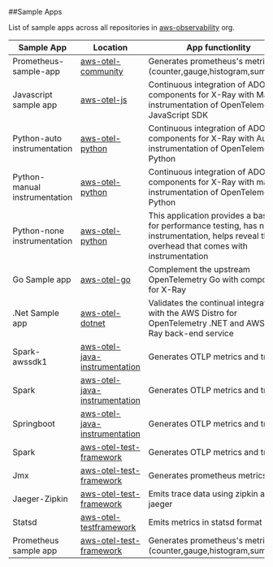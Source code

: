 ##Sample Apps

List of sample apps across all repositories in [aws-observability](https://github.com/aws-observability) org.

|Sample App                   |Location                                                                                                                                    |App functionlity                                                                                               |Language  |
|-----------------------------|--------------------------------------------------------------------------------------------------------------------------------------------|---------------------------------------------------------------------------------------------------------------|----------|
|Prometheus-sample-app        |[aws-otel-community](https://github.com/aws-observability/aws-otel-community/tree/master/sample-apps/prometheus-sample-app)                 |Generates prometheus's metrics (counter,gauge,histogram,summary)                                               |Go        |  
|Javascript sample app        |[aws-otel-js](https://github.com/aws-observability/aws-otel-js/tree/main/sample-apps)                                                       |Continuous integration of ADOT components for X-Ray with Manual instrumentation of OpenTelemetry JavaScript SDK|JavaScript|
|Python-auto instrumentation  |[aws-otel-python](https://github.com/aws-observability/aws-otel-python/tree/main/integration-test-apps/auto-instrumentation/flask)          |Continuous integration of ADOT components for X-Ray with Auto instrumentation of OpenTelemetry Python          |Python    |
|Python-manual instrumentation|[aws-otel-python](https://github.com/aws-observability/aws-otel-python/tree/main/integration-test-apps/manual-instrumentation/flask)        |Continuous integration of ADOT components for X-Ray with manual instrumentation of OpenTelemetry Python        |Python    |
|Python-none instrumentation  |[aws-otel-python](https://github.com/aws-observability/aws-otel-python/tree/main/integration-test-apps/none-instrumentation/flask)          |This application provides a baseline for performance testing, has no instrumentation, helps reveal the overhead that comes with instrumentation |Python|
|Go Sample app                |[aws-otel-go](https://github.com/aws-observability/aws-otel-python/tree/main/integration-test-apps/none-instrumentation/flask)              |Complement the upstream OpenTelemetry Go with components for X-Ray                                             |Go        |
|.Net Sample app              |[aws-otel-dotnet](https://github.com/aws-observability/aws-otel-dotnet/tree/main/integration-test-app)                                      |Validates the continual integration with the AWS Distro for OpenTelemetry .NET and AWS X-Ray back-end service  |.Net      |
|Spark-awssdk1                |[aws-otel-java-instrumentation](https://github.com/aws-observability/aws-otel-java-instrumentation/tree/main/sample-apps/spark-awssdkv1)    |Generates OTLP metrics and traces                                                                              |Java      |
|Spark                        |[aws-otel-java-instrumentation](https://github.com/aws-observability/aws-otel-java-instrumentation/tree/main/sample-apps/spark)             |Generates OTLP metrics and traces                                                                              |Java      |
|Springboot                   |[aws-otel-java-instrumentation](https://github.com/aws-observability/aws-otel-java-instrumentation/tree/main/sample-apps/springboot)        |Generates OTLP metrics and traces                                                                              |Java      |
|Spark                        |[aws-otel-test-framework](https://github.com/aws-observability/aws-otel-test-framework/tree/terraform/sample-apps/spark)                    |Generates OTLP metrics and traces                                                                              |Java      |
|Jmx                          |[aws-otel-test-framework](https://github.com/aws-observability/aws-otel-test-framework/tree/terraform/sample-apps/jmx)                      |Generates prometheus metrics                                                                                   |Java      |
|Jaeger-Zipkin                |[aws-otel-test-framework](https://github.com/aws-observability/aws-otel-test-framework/tree/terraform/sample-apps/jaeger-zipkin-sample-app) |Emits trace data using zipkin and jaeger                                                                       |Java      |
|Statsd                       |[aws-otel-testframework](https://github.com/aws-observability/aws-otel-test-framework/tree/terraform/sample-apps/statsd)                    |Emits metrics in statsd format                                                                                 |Python    |
|Prometheus sample app        |[aws-otel-test-framework](https://github.com/aws-observability/aws-otel-test-framework/tree/terraform/sample-apps/prometheus)               |Generates prometheus's metrics (counter,gauge,histogram,summary)                                               |Go        |